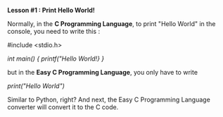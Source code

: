 **Lesson #1 : Print Hello World!**

Normally, in the **C Programming Language**, to print "Hello World" in the console, you need to write this :

#include <stdio.h>

*int main() {
  printf("Hello World!}
}*

but in the **Easy C Programming Language**, you only have to write


*print("Hello World")*


Similar to Python, right? And next, the Easy C Programming Language converter will convert it to the C code.

